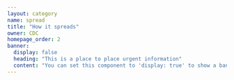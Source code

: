 ```yaml
---
layout: category
name: spread
title: "How it spreads"
owner: CDC
homepage_order: 2
banner:
  display: false
  heading: "This is a place to place urgent information"
  content: "You can set this component to 'display: true' to show a banner at the top of the page."
---
```

